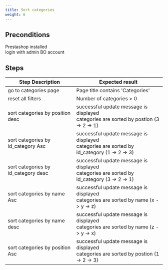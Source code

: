 ```yaml
---
title: Sort categories
weight: 6
---
```


## Preconditions

Prestashop installed\
login with admin BO account
## Steps
| Step Description | Expected result |
| ----- | ----- |
| go to categories page | Page title contains 'Categories' |
| reset all filters | Number of categories > 0 |
| sort categories by position desc | successful update message is displayed<br>categories are sorted by postion (3 -> 2 -> 1) |
| sort categories by id_category Asc | successful update message is displayed<br>categories are sorted by id_category (1 -> 2 -> 3) |
| sort categories by id_category desc | successful update message is displayed<br>categories are sorted by id_category (3 -> 2 -> 1) |
| sort categories by name Asc | successful update message is displayed<br>categories are sorted by name (x -> y -> z) |
| sort categories by name desc | successful update message is displayed<br>categories are sorted by name (z -> y -> x) |
| sort categories by position Asc | successful update message is displayed<br>categories are sorted by postion (1 -> 2 -> 3) |
